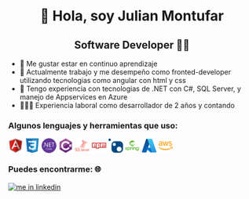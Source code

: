 <h1 align="center">👋 Hola, soy Julian Montufar </h1>
<h2 align="center">Software Developer 👨‍💻</h2> 

- 🍂 Me gustar estar en continuo aprendizaje
- 📖 Actualmente trabajo y me desempeño como fronted-developer utilizando tecnologias como angular con html y css
- 📑 Tengo experiencia con tecnologias de .NET con C#, SQL Server, y manejo de Appservices en Azure
- 👨🏻‍💻 Experiencia laboral como desarrollador de 2 años y contando

<h3>Algunos lenguajes y herramientas que uso:</h3>
<p>
<img align="center" src="https://github.com/devicons/devicon/blob/v2.15.1/icons/angularjs/angularjs-original.svg" alt="Angular" height="auto" width="30"/>
  <img align="center" src="https://github.com/devicons/devicon/blob/v2.15.1/icons/css3/css3-original.svg" alt="spring" height="auto" width="30"/>
  <img align="center" src="https://github.com/devicons/devicon/blob/v2.15.1/icons/dotnetcore/dotnetcore-original.svg" alt="dotnet" height="auto" width="30"/>
   <img align="center" src="https://github.com/devicons/devicon/blob/v2.15.1/icons/csharp/csharp-original.svg" alt="csharp" height="auto" width="30"/>
  <img align="center" src="https://github.com/devicons/devicon/blob/v2.15.1/icons/microsoftsqlserver/microsoftsqlserver-plain-wordmark.svg" alt="csharp" height="auto" width="30"/>
  <img align="center" src="https://github.com/devicons/devicon/blob/v2.15.1/icons/npm/npm-original-wordmark.svg" alt="npm" height="auto" width="30"/>
  <img align="center" src="https://github.com/devicons/devicon/blob/v2.15.1/icons/nuget/nuget-original.svg" alt="nuget" height="auto" width="30"/>
  <img align="center" src="https://github.com/devicons/devicon/blob/v2.15.1/icons/spring/spring-original-wordmark.svg" alt="spring" height="auto" width="30"/>
  <img align="center" src="https://github.com/devicons/devicon/blob/v2.15.1/icons/azure/azure-original.svg" alt="azure" height="auto" width="30"/>
   <img align="center" src="https://github.com/devicons/devicon/blob/v2.15.1/icons/amazonwebservices/amazonwebservices-plain-wordmark.svg" alt="azure" height="auto" width="30"/>
</p>


### Puedes encontrarme: 🌐
<p><a href="https://www.linkedin.com/in/julian-andres-m-88460a204/" target="_blank"><img align="center" src="https://cdn.jsdelivr.net/gh/devicons/devicon/icons/linkedin/linkedin-original.svg" alt="me in linkedin" height="auto" width="30"/></a></p>

